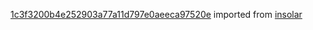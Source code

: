 [1c3f3200b4e252903a77a11d797e0aeeca97520e](https://github.com/insolar/insolar/commit/1c3f3200b4e252903a77a11d797e0aeeca97520e) imported from [insolar](https://github.com/insolar/insolar)
